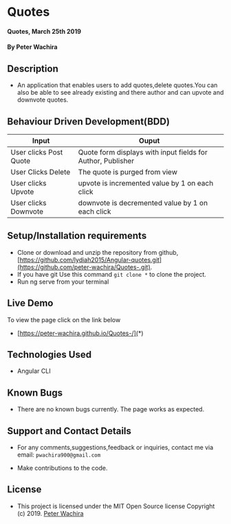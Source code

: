 
# Quotes
#### Quotes, March 25th 2019
#### By **Peter Wachira**

## Description
- An application that enables users to add quotes,delete quotes.You can also be able to see already existing and there author and can upvote and downvote quotes.

## Behaviour Driven Development(BDD)

| Input                        | Ouput                                                                                            |
|--------------------------    |----------------------------------------------------------------------------------------------    |
| User clicks Post  Quote     | Quote form displays with input fields for Author, Publisher                  |
| User Clicks Delete           | The quote is purged from view             |
| User clicks Upvote        |   upvote is incremented value by   1 on each click      |
| User clicks Downvote     | downvote is decremented value by 1 on each click     |

## Setup/Installation requirements

- Clone  or download and unzip the repository from github, [https://github.com/lydiah2015/Angular-quotes.git](https://github.com/peter-wachira/Quotes-.git).
- If you have git Use this command `git clone *` to clone the project.
- Run ng serve from your terminal

## Live Demo
To view the page click on the link below
* [https://peter-wachira.github.io/Quotes-/](*)

## Technologies Used
- Angular CLI

## Known Bugs
- There are no known bugs currently. The page works as expected.

## Support and Contact Details
- For any comments,suggestions,feedback or inquiries, contact me via email: `pwachira900@gmail.com`


- Make contributions to the code.

## License
- This project is licensed under the MIT Open Source license Copyright (c) 2019. [Peter Wachira](https://github.com/peter-wachira)
